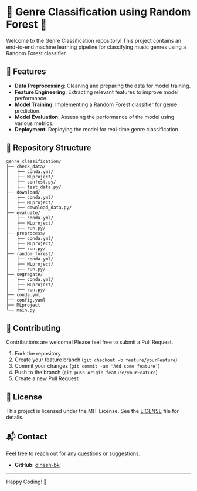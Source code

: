 # 🎵 Genre Classification using Random Forest 🎵

Welcome to the Genre Classification repository! This project contains an end-to-end machine learning pipeline for classifying music genres using a Random Forest classifier.

## 🌟 Features

- **Data Preprocessing**: Cleaning and preparing the data for model training.
- **Feature Engineering**: Extracting relevant features to improve model performance.
- **Model Training**: Implementing a Random Forest classifier for genre prediction.
- **Model Evaluation**: Assessing the performance of the model using various metrics.
- **Deployment**: Deploying the model for real-time genre classification.

## 📂 Repository Structure

```plaintext
genre_classification/
├── check_data/
│   ├── conda.yml/                
│   ├── MLproject/
│   ├── confest.py/                
│   ├── test_data.py/          
├── download/
│   ├── conda.yml/                
│   ├── MLproject/
│   ├── download_data.py/                           
├── evaluate/
│   ├── conda.yml/                
│   ├── MLproject/
│   ├── run.py/                
├── preprocess/
│   ├── conda.yml/                
│   ├── MLproject/
│   ├── run.py/                                 
├── random_forest/
│   ├── conda.yml/                
│   ├── MLproject/
│   ├── run.py/                
├── segregate/
│   ├── conda.yml/                
│   ├── MLproject/
│   ├── run.py/
├── conda.yml
├── config.yaml
├── MLproject
└── main.py             
```
## 🤝 Contributing

Contributions are welcome! Please feel free to submit a Pull Request.

1. Fork the repository
2. Create your feature branch (`git checkout -b feature/yourFeature`)
3. Commit your changes (`git commit -am 'Add some feature'`)
4. Push to the branch (`git push origin feature/yourFeature`)
5. Create a new Pull Request

## 📄 License

This project is licensed under the MIT License. See the [LICENSE](LICENSE) file for details.

## 📬 Contact

Feel free to reach out for any questions or suggestions.

- **GitHub**: [dinesh-bk](https://github.com/dinesh-bk)

---

Happy Coding! 🎉
